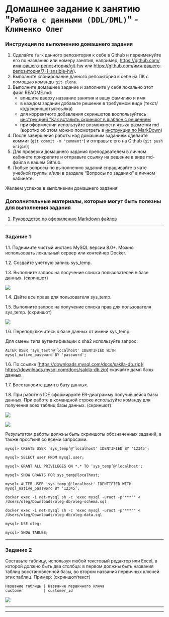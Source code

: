 # Домашнее задание к занятию "`Работа с данными (DDL/DML)`" - `Клименко Олег`


### Инструкция по выполнению домашнего задания

   1. Сделайте `fork` данного репозитория к себе в Github и переименуйте его по названию или номеру занятия, например, https://github.com/имя-вашего-репозитория/git-hw или  https://github.com/имя-вашего-репозитория/7-1-ansible-hw).
   2. Выполните клонирование данного репозитория к себе на ПК с помощью команды `git clone`.
   3. Выполните домашнее задание и заполните у себя локально этот файл README.md:
      - впишите вверху название занятия и вашу фамилию и имя
      - в каждом задании добавьте решение в требуемом виде (текст/код/скриншоты/ссылка)
      - для корректного добавления скриншотов воспользуйтесь [инструкцией "Как вставить скриншот в шаблон с решением](https://github.com/netology-code/sys-pattern-homework/blob/main/screen-instruction.md)
      - при оформлении используйте возможности языка разметки md (коротко об этом можно посмотреть в [инструкции  по MarkDown](https://github.com/netology-code/sys-pattern-homework/blob/main/md-instruction.md))
   4. После завершения работы над домашним заданием сделайте коммит (`git commit -m "comment"`) и отправьте его на Github (`git push origin`);
   5. Для проверки домашнего задания преподавателем в личном кабинете прикрепите и отправьте ссылку на решение в виде md-файла в вашем Github.
   6. Любые вопросы по выполнению заданий спрашивайте в чате учебной группы и/или в разделе “Вопросы по заданию” в личном кабинете.
   
Желаем успехов в выполнении домашнего задания!
   
### Дополнительные материалы, которые могут быть полезны для выполнения задания

1. [Руководство по оформлению Markdown файлов](https://gist.github.com/Jekins/2bf2d0638163f1294637#Code)

---

### Задание 1

1.1. Поднимите чистый инстанс MySQL версии 8.0+. Можно использовать локальный сервер или контейнер Docker.

1.2. Создайте учётную запись sys_temp.

1.3. Выполните запрос на получение списка пользователей в базе данных. (скриншот)

![](https://cdn.discordapp.com/attachments/1258765753096863826/1263074800054829087/image.png?ex=6698e993&is=66979813&hm=49461b3832cfc68de0f3befd76746e0da0eafee31469d6561cb0f385eef9dc3e&)

1.4. Дайте все права для пользователя sys_temp.

1.5. Выполните запрос на получение списка прав для пользователя sys_temp. (скриншот)

![](https://cdn.discordapp.com/attachments/1258765753096863826/1263075151872786442/image.png?ex=6698e9e7&is=66979867&hm=ffd43128f2b45bd93d9aa4ebce33df9d3920137c6ef39e605f315ee916fb8fd2&)

1.6. Переподключитесь к базе данных от имени sys_temp.

Для смены типа аутентификации с sha2 используйте запрос:

```
ALTER USER 'sys_test'@'localhost' IDENTIFIED WITH mysql_native_password BY 'password';
```

1.6. По ссылке [https://downloads.mysql.com/docs/sakila-db.zip]( https://downloads.mysql.com/docs/sakila-db.zip) скачайте дамп базы данных.

1.7. Восстановите дамп в базу данных.

1.8. При работе в IDE сформируйте ER-диаграмму получившейся базы данных. При работе в командной строке используйте команду для получения всех таблиц базы данных. (скриншот)

![](https://cdn.discordapp.com/attachments/1258765753096863826/1263077087258873877/image.png?ex=6698ebb4&is=66979a34&hm=1b2b52bb668865dc1d0760f69344f7e616f377e5e9ed0c405368de1bdcc38a89&)

![](https://cdn.discordapp.com/attachments/1258765753096863826/1263077497025855510/image.png?ex=6698ec16&is=66979a96&hm=7cd9d80d259d8e62f014e715cd7d00514f5e9debd9d24ff370fab2fa9f54cb4a&)

Результатом работы должны быть скриншоты обозначенных заданий, а также простыня со всеми запросами.

```
mysql> CREATE USER 'sys_temp’@‘localhost' IDENTIFIED BY '12345';

mysql> SELECT user FROM mysql.user;

mysql> GRANT ALL PRIVILEGES ON *.* TO ‘sys_temp’@‘localhost';

mysql> SHOW GRANTS FOR sys_temp@localhost;

mysql> ALTER USER 'sys_temp'@'localhost' IDENTIFIED WITH mysql_native_password BY ‘12345’;

docker exec -i net-mysql sh -c 'exec mysql -uroot -p"***"' < /Users/oleg/Downloads/oleg-db/oleg-schema.sql 

docker exec -i net-mysql sh -c 'exec mysql -uroot -p"***"' < /Users/oleg/Downloads/oleg-db/oleg-data.sql

mysql> USE oleg;

mysql> SHOW TABLES;
```

---

### Задание 2

Составьте таблицу, используя любой текстовый редактор или Excel, в которой должно быть два столбца: в первом должны быть названия таблиц восстановленной базы, во втором названия первичных ключей этих таблиц. Пример: (скриншот/текст)

```
Название таблицы | Название первичного ключа
customer         | customer_id
```

![](https://cdn.discordapp.com/attachments/1258765753096863826/1263078335685066762/2.png?ex=6698ecde&is=66979b5e&hm=5f09b260f2b0037e0170dd84ac85e734d67c9f796d45a367af503cca341f7e5b&)

---
---
